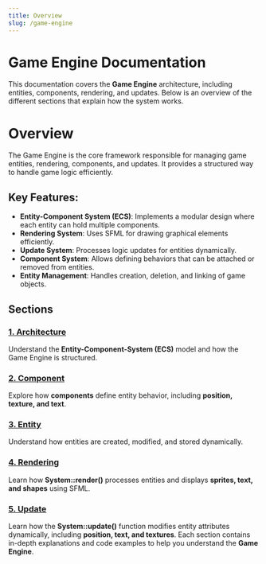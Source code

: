 ```yaml
---
title: Overview
slug: /game-engine
---
```


# Game Engine Documentation

This documentation covers the **Game Engine** architecture, including entities, components, rendering, and updates. Below is an overview of the different sections that explain how the system works.

# Overview

The Game Engine is the core framework responsible for managing game entities, rendering, components, and updates. It provides a structured way to handle game logic efficiently.

## Key Features:
- **Entity-Component System (ECS)**: Implements a modular design where each entity can hold multiple components.
- **Rendering System**: Uses SFML for drawing graphical elements efficiently.
- **Update System**: Processes logic updates for entities dynamically.
- **Component System**: Allows defining behaviors that can be attached or removed from entities.
- **Entity Management**: Handles creation, deletion, and linking of game objects.

## Sections

### [1. Architecture](./game-engine/architecture)
Understand the **Entity-Component-System (ECS)** model and how the Game Engine is structured.

### [2. Component](./game-engine/components)
Explore how **components** define entity behavior, including **position, texture, and text**.

### [3. Entity](./game-engine/entity)
Understand how entities are created, modified, and stored dynamically.

### [4. Rendering](./game-engine/rendering)
Learn how **System::render()** processes entities and displays **sprites, text, and shapes** using SFML.

### [5. Update](./game-engine/update)
Learn how the **System::update()** function modifies entity attributes dynamically, including **position, text, and textures**.
Each section contains in-depth explanations and code examples to help you understand the **Game Engine**.
